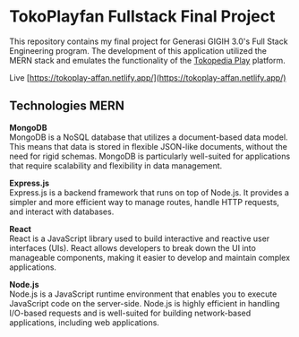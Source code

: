 # TokoPlayfan Fullstack Final Project

This repository contains my final project for Generasi GIGIH 3.0's Full Stack Engineering program. The development of this application utilized the MERN stack and emulates the functionality of the [Tokopedia Play](https://www.tokopedia.com/play/channels) platform.

Live [https://tokoplay-affan.netlify.app/](https://tokoplay-affan.netlify.app/)  

## Technologies MERN

**MongoDB**  
MongoDB is a NoSQL database that utilizes a document-based data model. This means that data is stored in flexible JSON-like documents, without the need for rigid schemas. MongoDB is particularly well-suited for applications that require scalability and flexibility in data management.

**Express.js**  
Express.js is a backend framework that runs on top of Node.js. It provides a simpler and more efficient way to manage routes, handle HTTP requests, and interact with databases.

**React**  
React is a JavaScript library used to build interactive and reactive user interfaces (UIs). React allows developers to break down the UI into manageable components, making it easier to develop and maintain complex applications.

**Node.js**  
Node.js is a JavaScript runtime environment that enables you to execute JavaScript code on the server-side. Node.js is highly efficient in handling I/O-based requests and is well-suited for building network-based applications, including web applications.
